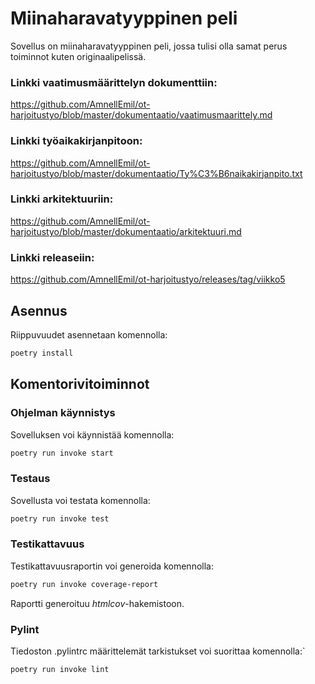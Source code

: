 # Miinaharavatyyppinen peli
Sovellus on miinaharavatyyppinen peli, jossa tulisi olla samat perus toiminnot kuten originaalipelissä.

### Linkki vaatimusmäärittelyn dokumenttiin: 
https://github.com/AmnellEmil/ot-harjoitustyo/blob/master/dokumentaatio/vaatimusmaarittely.md

### Linkki työaikakirjanpitoon: 
https://github.com/AmnellEmil/ot-harjoitustyo/blob/master/dokumentaatio/Ty%C3%B6naikakirjanpito.txt

### Linkki arkitektuuriin:
https://github.com/AmnellEmil/ot-harjoitustyo/blob/master/dokumentaatio/arkitektuuri.md

### Linkki releaseiin:
https://github.com/AmnellEmil/ot-harjoitustyo/releases/tag/viikko5

## Asennus
Riippuvuudet asennetaan komennolla:
```bash
poetry install
```

## Komentorivitoiminnot
### Ohjelman käynnistys
Sovelluksen voi käynnistää komennolla:
```bash
poetry run invoke start
``` 

### Testaus
Sovellusta voi testata komennolla:
```bash
poetry run invoke test
```

### Testikattavuus 
Testikattavuusraportin voi generoida komennolla:
```bash
poetry run invoke coverage-report
```
Raportti generoituu _htmlcov_-hakemistoon.

### Pylint
Tiedoston .pylintrc määrittelemät tarkistukset voi suorittaa komennolla:`
```bash
poetry run invoke lint
```





